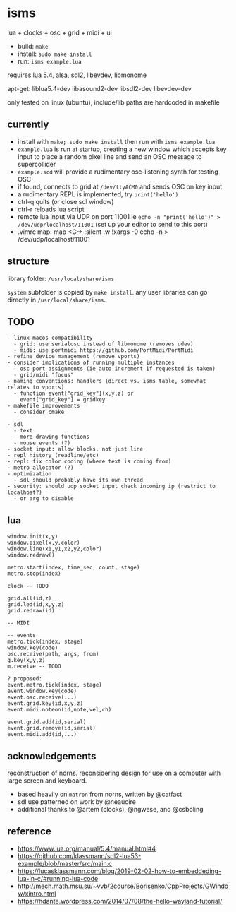 # isms

lua + clocks + osc + grid + midi + ui

- build: `make`
- install: `sudo make install`
- run: `isms example.lua`

requires lua 5.4, alsa, sdl2, libevdev, libmonome

apt-get: liblua5.4-dev libasound2-dev libsdl2-dev libevdev-dev

only tested on linux (ubuntu), include/lib paths are hardcoded in makefile


## currently

- install with `make; sudo make install` then run with `isms example.lua` 
- `example.lua` is run at startup, creating a new window which accepts key input to place a random pixel line and send an OSC message to supercollider
- `example.scd` will provide a rudimentary osc-listening synth for testing OSC
- if found, connects to grid at `/dev/ttyACM0` and sends OSC on key input
- a rudimentary REPL is implemented, try `print('hello')`
- ctrl-q quits (or close sdl window)
- ctrl-r reloads lua script
- remote lua input via UDP on port 11001 ie `echo -n "print('hello')" > /dev/udp/localhost/11001` (set up your editor to send to this port)
- .vimrc map:
  map <C-\> :silent .w !xargs -0 echo -n > /dev/udp/localhost/11001<CR>


## structure

library folder: `/usr/local/share/isms`

`system` subfolder is copied by `make install`. any user libraries can go directly in `/usr/local/share/isms`.


## TODO
```
- linux-macos compatibility
  - grid: use serialosc instead of libmonome (removes udev)
  - midi: use portmidi https://github.com/PortMidi/PortMidi
- refine device management (remove vports)
- consider implications of running multiple instances
  - osc port assignments (ie auto-increment if requested is taken)
  - grid/midi "focus"
- naming conventions: handlers (direct vs. isms table, somewhat relates to vports)
  - function event["grid_key"](x,y,z) or
    event["grid_key"] = gridkey
- makefile improvements
  - consider cmake

- sdl
  - text
  - more drawing functions
  - mouse events (?)
- socket input: allow blocks, not just line
- repl history (readline/etc)
- repl: fix color coding (where text is coming from)
- metro allocator (?)
- optimization
  - sdl should probably have its own thread
- security: should udp socket input check incoming ip (restrict to localhost?)
  - or arg to disable
```


## lua

```
window.init(x,y)
window.pixel(x,y,color)
window.line(x1,y1,x2,y2,color)
window.redraw()

metro.start(index, time_sec, count, stage)
metro.stop(index)

clock -- TODO

grid.all(id,z)
grid.led(id,x,y,z)
grid.redraw(id)

-- MIDI

-- events
metro.tick(index, stage)
window.key(code)
osc.receive(path, args, from)
g.key(x,y,z)
m.receive -- TODO

? proposed:
event.metro.tick(index, stage)
event.window.key(code)
event.osc.receive(...)
event.grid.key(id,x,y,z)
event.midi.noteon(id,note,vel,ch)

event.grid.add(id,serial)
event.grid.remove(id,serial)
event.midi.add(id,...)
```


## acknowledgements

reconstruction of norns. reconsidering design for use on a computer with large screen and keyboard.

- based heavily on `matron` from norns, written by @catfact
- sdl use patterned on work by @neauoire
- additional thanks to @artem (clocks), @ngwese, and @csboling


## reference

- https://www.lua.org/manual/5.4/manual.html#4
- https://github.com/klassmann/sdl2-lua53-example/blob/master/src/main.c
- https://lucasklassmann.com/blog/2019-02-02-how-to-embeddeding-lua-in-c/#running-lua-code
- http://mech.math.msu.su/~vvb/2course/Borisenko/CppProjects/GWindow/xintro.html
- https://hdante.wordpress.com/2014/07/08/the-hello-wayland-tutorial/
